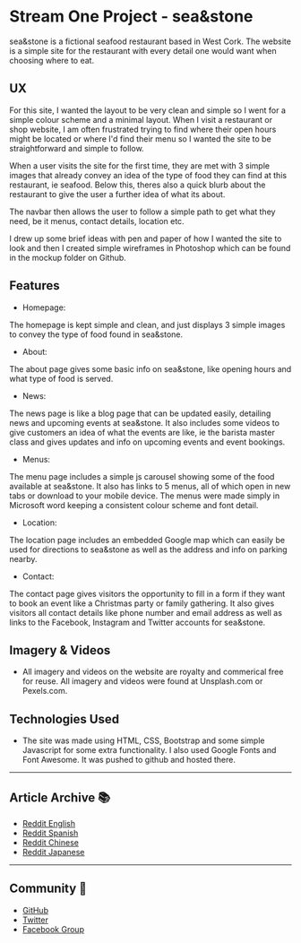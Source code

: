 # Stream One Project - sea&stone

sea&stone is a fictional seafood restaurant based in West Cork. The website is a simple site for the restaurant with every detail one would want when choosing where to eat. 

## UX

For this site, I wanted the layout to be very clean and simple so I went for a simple colour scheme and a minimal layout. When I visit a restaurant or shop website, I am often frustrated trying to find where their open hours might be located or where I'd find their menu so I wanted the site to be straightforward and simple to follow. 

When a user visits the site for the first time, they are met with 3 simple images that already convey an idea of the type of food they can find at this restaurant, ie seafood. Below this, theres also a quick blurb about the restaurant to give the user a further idea of what its about.

The navbar then allows the user to follow a simple path to get what they need, be it menus, contact details, location etc. 

I drew up some brief ideas with pen and paper of how I wanted the site to look and then I created simple wireframes in Photoshop which can be found in the mockup folder on Github. 

## Features

- Homepage:

The homepage is kept simple and clean, and just displays 3 simple images to convey the type of food found in sea&stone.

- About:

The about page gives some basic info on sea&stone, like opening hours and what type of food is served. 

- News:

The news page is like a blog page that can be updated easily, detailing news and upcoming events at sea&stone. It also includes some videos to give customers an idea of what the events are like, ie the barista master class and gives updates and info on upcoming events and event bookings. 

- Menus:

The menu page includes a simple js carousel showing some of the food available at sea&stone. It also has links to 5 menus, all of which open in new tabs or download to your mobile device. The menus were made simply in Microsoft word keeping a consistent colour scheme and font detail.

- Location: 

The location page includes an embedded Google map which can easily be used for directions to sea&stone as well as the address and info on parking nearby.

- Contact:

The contact page gives visitors the opportunity to fill in a form if they want to book an event like a Christmas party or family gathering. It also gives visitors all contact details like phone number and email address as well as links to the Facebook, Instagram and Twitter accounts for sea&stone. 

## Imagery & Videos

- All imagery and videos on the website are royalty and commerical free for reuse. All imagery and videos were found at Unsplash.com or Pexels.com.


## Technologies Used

- The site was made using HTML, CSS, Bootstrap and some simple Javascript for some extra functionality. I also used Google Fonts and Font Awesome.  It was pushed to github and hosted there. 

---

## Article Archive :books:
- [Reddit English](http://bit.ly/2mOJPu7)
- [Reddit Spanish](https://www.reddit.com/r/boostnote_es/)
- [Reddit Chinese](https://www.reddit.com/r/boostnote_cn/)
- [Reddit Japanese](https://www.reddit.com/r/boostnote_jp/)

---

## Community :beers:
- [GitHub](http://bit.ly/2AWWzkD)
- [Twitter](http://bit.ly/2z8BUJZ)
- [Facebook Group](http://bit.ly/2jcca8t)